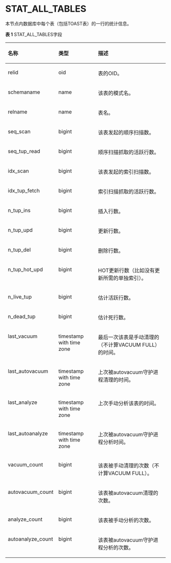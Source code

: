# STAT\_ALL\_TABLES

本节点内数据库中每个表（包括TOAST表）的一行的统计信息。

**表 1**  STAT\_ALL\_TABLES字段

<a name="zh-cn_topic_0237122588_table81151723114516"></a>
<table><thead align="left"><tr id="zh-cn_topic_0237122588_row16340142315451"><th class="cellrowborder" valign="top" width="20.150000000000002%" id="mcps1.2.4.1.1"><p id="zh-cn_topic_0237122588_p103408232451"><a name="zh-cn_topic_0237122588_p103408232451"></a><a name="zh-cn_topic_0237122588_p103408232451"></a><strong id="zh-cn_topic_0237122588_b93404238453"><a name="zh-cn_topic_0237122588_b93404238453"></a><a name="zh-cn_topic_0237122588_b93404238453"></a>名称</strong></p>
</th>
<th class="cellrowborder" valign="top" width="27.12%" id="mcps1.2.4.1.2"><p id="zh-cn_topic_0237122588_p4340623134519"><a name="zh-cn_topic_0237122588_p4340623134519"></a><a name="zh-cn_topic_0237122588_p4340623134519"></a><strong id="zh-cn_topic_0237122588_b7340123194512"><a name="zh-cn_topic_0237122588_b7340123194512"></a><a name="zh-cn_topic_0237122588_b7340123194512"></a>类型</strong></p>
</th>
<th class="cellrowborder" valign="top" width="52.73%" id="mcps1.2.4.1.3"><p id="zh-cn_topic_0237122588_p16340823184519"><a name="zh-cn_topic_0237122588_p16340823184519"></a><a name="zh-cn_topic_0237122588_p16340823184519"></a><strong id="zh-cn_topic_0237122588_b2341323144519"><a name="zh-cn_topic_0237122588_b2341323144519"></a><a name="zh-cn_topic_0237122588_b2341323144519"></a>描述</strong></p>
</th>
</tr>
</thead>
<tbody><tr id="zh-cn_topic_0237122588_row3341723164517"><td class="cellrowborder" valign="top" width="20.150000000000002%" headers="mcps1.2.4.1.1 "><p id="zh-cn_topic_0237122588_p1634117237452"><a name="zh-cn_topic_0237122588_p1634117237452"></a><a name="zh-cn_topic_0237122588_p1634117237452"></a>relid</p>
</td>
<td class="cellrowborder" valign="top" width="27.12%" headers="mcps1.2.4.1.2 "><p id="zh-cn_topic_0237122588_p3341172334511"><a name="zh-cn_topic_0237122588_p3341172334511"></a><a name="zh-cn_topic_0237122588_p3341172334511"></a>oid</p>
</td>
<td class="cellrowborder" valign="top" width="52.73%" headers="mcps1.2.4.1.3 "><p id="zh-cn_topic_0237122588_p134152314511"><a name="zh-cn_topic_0237122588_p134152314511"></a><a name="zh-cn_topic_0237122588_p134152314511"></a>表的OID。</p>
</td>
</tr>
<tr id="zh-cn_topic_0237122588_row1334152313456"><td class="cellrowborder" valign="top" width="20.150000000000002%" headers="mcps1.2.4.1.1 "><p id="zh-cn_topic_0237122588_p10341323204517"><a name="zh-cn_topic_0237122588_p10341323204517"></a><a name="zh-cn_topic_0237122588_p10341323204517"></a>schemaname</p>
</td>
<td class="cellrowborder" valign="top" width="27.12%" headers="mcps1.2.4.1.2 "><p id="zh-cn_topic_0237122588_p1934112315453"><a name="zh-cn_topic_0237122588_p1934112315453"></a><a name="zh-cn_topic_0237122588_p1934112315453"></a>name</p>
</td>
<td class="cellrowborder" valign="top" width="52.73%" headers="mcps1.2.4.1.3 "><p id="zh-cn_topic_0237122588_p93411923194513"><a name="zh-cn_topic_0237122588_p93411923194513"></a><a name="zh-cn_topic_0237122588_p93411923194513"></a>该表的模式名。</p>
</td>
</tr>
<tr id="zh-cn_topic_0237122588_row634192334518"><td class="cellrowborder" valign="top" width="20.150000000000002%" headers="mcps1.2.4.1.1 "><p id="zh-cn_topic_0237122588_p834152311458"><a name="zh-cn_topic_0237122588_p834152311458"></a><a name="zh-cn_topic_0237122588_p834152311458"></a>relname</p>
</td>
<td class="cellrowborder" valign="top" width="27.12%" headers="mcps1.2.4.1.2 "><p id="zh-cn_topic_0237122588_p134215235455"><a name="zh-cn_topic_0237122588_p134215235455"></a><a name="zh-cn_topic_0237122588_p134215235455"></a>name</p>
</td>
<td class="cellrowborder" valign="top" width="52.73%" headers="mcps1.2.4.1.3 "><p id="zh-cn_topic_0237122588_p1342182311451"><a name="zh-cn_topic_0237122588_p1342182311451"></a><a name="zh-cn_topic_0237122588_p1342182311451"></a>表名。</p>
</td>
</tr>
<tr id="zh-cn_topic_0237122588_row0342223124519"><td class="cellrowborder" valign="top" width="20.150000000000002%" headers="mcps1.2.4.1.1 "><p id="zh-cn_topic_0237122588_p83421623184516"><a name="zh-cn_topic_0237122588_p83421623184516"></a><a name="zh-cn_topic_0237122588_p83421623184516"></a>seq_scan</p>
</td>
<td class="cellrowborder" valign="top" width="27.12%" headers="mcps1.2.4.1.2 "><p id="zh-cn_topic_0237122588_p73421123134513"><a name="zh-cn_topic_0237122588_p73421123134513"></a><a name="zh-cn_topic_0237122588_p73421123134513"></a>bigint</p>
</td>
<td class="cellrowborder" valign="top" width="52.73%" headers="mcps1.2.4.1.3 "><p id="zh-cn_topic_0237122588_p13342182394510"><a name="zh-cn_topic_0237122588_p13342182394510"></a><a name="zh-cn_topic_0237122588_p13342182394510"></a>该表发起的顺序扫描数。</p>
</td>
</tr>
<tr id="zh-cn_topic_0237122588_row53421233458"><td class="cellrowborder" valign="top" width="20.150000000000002%" headers="mcps1.2.4.1.1 "><p id="zh-cn_topic_0237122588_p4342132314510"><a name="zh-cn_topic_0237122588_p4342132314510"></a><a name="zh-cn_topic_0237122588_p4342132314510"></a>seq_tup_read</p>
</td>
<td class="cellrowborder" valign="top" width="27.12%" headers="mcps1.2.4.1.2 "><p id="zh-cn_topic_0237122588_p43421323104518"><a name="zh-cn_topic_0237122588_p43421323104518"></a><a name="zh-cn_topic_0237122588_p43421323104518"></a>bigint</p>
</td>
<td class="cellrowborder" valign="top" width="52.73%" headers="mcps1.2.4.1.3 "><p id="zh-cn_topic_0237122588_p9342323104517"><a name="zh-cn_topic_0237122588_p9342323104517"></a><a name="zh-cn_topic_0237122588_p9342323104517"></a>顺序扫描抓取的活跃行数。</p>
</td>
</tr>
<tr id="zh-cn_topic_0237122588_row153421823194515"><td class="cellrowborder" valign="top" width="20.150000000000002%" headers="mcps1.2.4.1.1 "><p id="zh-cn_topic_0237122588_p8343152312452"><a name="zh-cn_topic_0237122588_p8343152312452"></a><a name="zh-cn_topic_0237122588_p8343152312452"></a>idx_scan</p>
</td>
<td class="cellrowborder" valign="top" width="27.12%" headers="mcps1.2.4.1.2 "><p id="zh-cn_topic_0237122588_p83431523124520"><a name="zh-cn_topic_0237122588_p83431523124520"></a><a name="zh-cn_topic_0237122588_p83431523124520"></a>bigint</p>
</td>
<td class="cellrowborder" valign="top" width="52.73%" headers="mcps1.2.4.1.3 "><p id="zh-cn_topic_0237122588_p434318237453"><a name="zh-cn_topic_0237122588_p434318237453"></a><a name="zh-cn_topic_0237122588_p434318237453"></a>该表发起的索引扫描数。</p>
</td>
</tr>
<tr id="zh-cn_topic_0237122588_row7343132374513"><td class="cellrowborder" valign="top" width="20.150000000000002%" headers="mcps1.2.4.1.1 "><p id="zh-cn_topic_0237122588_p6343923124511"><a name="zh-cn_topic_0237122588_p6343923124511"></a><a name="zh-cn_topic_0237122588_p6343923124511"></a>idx_tup_fetch</p>
</td>
<td class="cellrowborder" valign="top" width="27.12%" headers="mcps1.2.4.1.2 "><p id="zh-cn_topic_0237122588_p83431723104515"><a name="zh-cn_topic_0237122588_p83431723104515"></a><a name="zh-cn_topic_0237122588_p83431723104515"></a>bigint</p>
</td>
<td class="cellrowborder" valign="top" width="52.73%" headers="mcps1.2.4.1.3 "><p id="zh-cn_topic_0237122588_p1634317232458"><a name="zh-cn_topic_0237122588_p1634317232458"></a><a name="zh-cn_topic_0237122588_p1634317232458"></a>索引扫描抓取的活跃行数。</p>
</td>
</tr>
<tr id="zh-cn_topic_0237122588_row4343192318455"><td class="cellrowborder" valign="top" width="20.150000000000002%" headers="mcps1.2.4.1.1 "><p id="zh-cn_topic_0237122588_p9343923134514"><a name="zh-cn_topic_0237122588_p9343923134514"></a><a name="zh-cn_topic_0237122588_p9343923134514"></a>n_tup_ins</p>
</td>
<td class="cellrowborder" valign="top" width="27.12%" headers="mcps1.2.4.1.2 "><p id="zh-cn_topic_0237122588_p1734332313457"><a name="zh-cn_topic_0237122588_p1734332313457"></a><a name="zh-cn_topic_0237122588_p1734332313457"></a>bigint</p>
</td>
<td class="cellrowborder" valign="top" width="52.73%" headers="mcps1.2.4.1.3 "><p id="zh-cn_topic_0237122588_p33431223174510"><a name="zh-cn_topic_0237122588_p33431223174510"></a><a name="zh-cn_topic_0237122588_p33431223174510"></a>插入行数。</p>
</td>
</tr>
<tr id="zh-cn_topic_0237122588_row1334402320454"><td class="cellrowborder" valign="top" width="20.150000000000002%" headers="mcps1.2.4.1.1 "><p id="zh-cn_topic_0237122588_p123441923204512"><a name="zh-cn_topic_0237122588_p123441923204512"></a><a name="zh-cn_topic_0237122588_p123441923204512"></a>n_tup_upd</p>
</td>
<td class="cellrowborder" valign="top" width="27.12%" headers="mcps1.2.4.1.2 "><p id="zh-cn_topic_0237122588_p93448236457"><a name="zh-cn_topic_0237122588_p93448236457"></a><a name="zh-cn_topic_0237122588_p93448236457"></a>bigint</p>
</td>
<td class="cellrowborder" valign="top" width="52.73%" headers="mcps1.2.4.1.3 "><p id="zh-cn_topic_0237122588_p1434462315458"><a name="zh-cn_topic_0237122588_p1434462315458"></a><a name="zh-cn_topic_0237122588_p1434462315458"></a>更新行数。</p>
</td>
</tr>
<tr id="zh-cn_topic_0237122588_row3344132384510"><td class="cellrowborder" valign="top" width="20.150000000000002%" headers="mcps1.2.4.1.1 "><p id="zh-cn_topic_0237122588_p43441523184511"><a name="zh-cn_topic_0237122588_p43441523184511"></a><a name="zh-cn_topic_0237122588_p43441523184511"></a>n_tup_del</p>
</td>
<td class="cellrowborder" valign="top" width="27.12%" headers="mcps1.2.4.1.2 "><p id="zh-cn_topic_0237122588_p434442312458"><a name="zh-cn_topic_0237122588_p434442312458"></a><a name="zh-cn_topic_0237122588_p434442312458"></a>bigint</p>
</td>
<td class="cellrowborder" valign="top" width="52.73%" headers="mcps1.2.4.1.3 "><p id="zh-cn_topic_0237122588_p5344102374512"><a name="zh-cn_topic_0237122588_p5344102374512"></a><a name="zh-cn_topic_0237122588_p5344102374512"></a>删除行数。</p>
</td>
</tr>
<tr id="zh-cn_topic_0237122588_row20344823134513"><td class="cellrowborder" valign="top" width="20.150000000000002%" headers="mcps1.2.4.1.1 "><p id="zh-cn_topic_0237122588_p16344132324514"><a name="zh-cn_topic_0237122588_p16344132324514"></a><a name="zh-cn_topic_0237122588_p16344132324514"></a>n_tup_hot_upd</p>
</td>
<td class="cellrowborder" valign="top" width="27.12%" headers="mcps1.2.4.1.2 "><p id="zh-cn_topic_0237122588_p18344182364518"><a name="zh-cn_topic_0237122588_p18344182364518"></a><a name="zh-cn_topic_0237122588_p18344182364518"></a>bigint</p>
</td>
<td class="cellrowborder" valign="top" width="52.73%" headers="mcps1.2.4.1.3 "><p id="zh-cn_topic_0237122588_p153454237458"><a name="zh-cn_topic_0237122588_p153454237458"></a><a name="zh-cn_topic_0237122588_p153454237458"></a>HOT更新行数（比如没有更新所需的单独索引）。</p>
</td>
</tr>
<tr id="zh-cn_topic_0237122588_row193451423194515"><td class="cellrowborder" valign="top" width="20.150000000000002%" headers="mcps1.2.4.1.1 "><p id="zh-cn_topic_0237122588_p7345102315451"><a name="zh-cn_topic_0237122588_p7345102315451"></a><a name="zh-cn_topic_0237122588_p7345102315451"></a>n_live_tup</p>
</td>
<td class="cellrowborder" valign="top" width="27.12%" headers="mcps1.2.4.1.2 "><p id="zh-cn_topic_0237122588_p834582316457"><a name="zh-cn_topic_0237122588_p834582316457"></a><a name="zh-cn_topic_0237122588_p834582316457"></a>bigint</p>
</td>
<td class="cellrowborder" valign="top" width="52.73%" headers="mcps1.2.4.1.3 "><p id="zh-cn_topic_0237122588_p0345152314516"><a name="zh-cn_topic_0237122588_p0345152314516"></a><a name="zh-cn_topic_0237122588_p0345152314516"></a>估计活跃行数。</p>
</td>
</tr>
<tr id="zh-cn_topic_0237122588_row153453232451"><td class="cellrowborder" valign="top" width="20.150000000000002%" headers="mcps1.2.4.1.1 "><p id="zh-cn_topic_0237122588_p1334514232455"><a name="zh-cn_topic_0237122588_p1334514232455"></a><a name="zh-cn_topic_0237122588_p1334514232455"></a>n_dead_tup</p>
</td>
<td class="cellrowborder" valign="top" width="27.12%" headers="mcps1.2.4.1.2 "><p id="zh-cn_topic_0237122588_p03457238453"><a name="zh-cn_topic_0237122588_p03457238453"></a><a name="zh-cn_topic_0237122588_p03457238453"></a>bigint</p>
</td>
<td class="cellrowborder" valign="top" width="52.73%" headers="mcps1.2.4.1.3 "><p id="zh-cn_topic_0237122588_p63458236452"><a name="zh-cn_topic_0237122588_p63458236452"></a><a name="zh-cn_topic_0237122588_p63458236452"></a>估计死行数。</p>
</td>
</tr>
<tr id="zh-cn_topic_0237122588_row1234572344516"><td class="cellrowborder" valign="top" width="20.150000000000002%" headers="mcps1.2.4.1.1 "><p id="zh-cn_topic_0237122588_p1234517236454"><a name="zh-cn_topic_0237122588_p1234517236454"></a><a name="zh-cn_topic_0237122588_p1234517236454"></a>last_vacuum</p>
</td>
<td class="cellrowborder" valign="top" width="27.12%" headers="mcps1.2.4.1.2 "><p id="zh-cn_topic_0237122588_p18346823134517"><a name="zh-cn_topic_0237122588_p18346823134517"></a><a name="zh-cn_topic_0237122588_p18346823134517"></a>timestamp with time zone</p>
</td>
<td class="cellrowborder" valign="top" width="52.73%" headers="mcps1.2.4.1.3 "><p id="zh-cn_topic_0237122588_p9346623134514"><a name="zh-cn_topic_0237122588_p9346623134514"></a><a name="zh-cn_topic_0237122588_p9346623134514"></a>最后一次该表是手动清理的（不计算VACUUM FULL）的时间。</p>
</td>
</tr>
<tr id="zh-cn_topic_0237122588_row8346112314515"><td class="cellrowborder" valign="top" width="20.150000000000002%" headers="mcps1.2.4.1.1 "><p id="zh-cn_topic_0237122588_p3346112317459"><a name="zh-cn_topic_0237122588_p3346112317459"></a><a name="zh-cn_topic_0237122588_p3346112317459"></a>last_autovacuum</p>
</td>
<td class="cellrowborder" valign="top" width="27.12%" headers="mcps1.2.4.1.2 "><p id="zh-cn_topic_0237122588_p183461423124514"><a name="zh-cn_topic_0237122588_p183461423124514"></a><a name="zh-cn_topic_0237122588_p183461423124514"></a>timestamp with time zone</p>
</td>
<td class="cellrowborder" valign="top" width="52.73%" headers="mcps1.2.4.1.3 "><p id="zh-cn_topic_0237122588_p534672315453"><a name="zh-cn_topic_0237122588_p534672315453"></a><a name="zh-cn_topic_0237122588_p534672315453"></a>上次被autovacuum守护进程清理的时间。</p>
</td>
</tr>
<tr id="zh-cn_topic_0237122588_row43464237455"><td class="cellrowborder" valign="top" width="20.150000000000002%" headers="mcps1.2.4.1.1 "><p id="zh-cn_topic_0237122588_p11346162394518"><a name="zh-cn_topic_0237122588_p11346162394518"></a><a name="zh-cn_topic_0237122588_p11346162394518"></a>last_analyze</p>
</td>
<td class="cellrowborder" valign="top" width="27.12%" headers="mcps1.2.4.1.2 "><p id="zh-cn_topic_0237122588_p734652316459"><a name="zh-cn_topic_0237122588_p734652316459"></a><a name="zh-cn_topic_0237122588_p734652316459"></a>timestamp with time zone</p>
</td>
<td class="cellrowborder" valign="top" width="52.73%" headers="mcps1.2.4.1.3 "><p id="zh-cn_topic_0237122588_p1034611239450"><a name="zh-cn_topic_0237122588_p1034611239450"></a><a name="zh-cn_topic_0237122588_p1034611239450"></a>上次手动分析该表的时间。</p>
</td>
</tr>
<tr id="zh-cn_topic_0237122588_row14346122310456"><td class="cellrowborder" valign="top" width="20.150000000000002%" headers="mcps1.2.4.1.1 "><p id="zh-cn_topic_0237122588_p23465232452"><a name="zh-cn_topic_0237122588_p23465232452"></a><a name="zh-cn_topic_0237122588_p23465232452"></a>last_autoanalyze</p>
</td>
<td class="cellrowborder" valign="top" width="27.12%" headers="mcps1.2.4.1.2 "><p id="zh-cn_topic_0237122588_p1534722319455"><a name="zh-cn_topic_0237122588_p1534722319455"></a><a name="zh-cn_topic_0237122588_p1534722319455"></a>timestamp with time zone</p>
</td>
<td class="cellrowborder" valign="top" width="52.73%" headers="mcps1.2.4.1.3 "><p id="zh-cn_topic_0237122588_p8347162317450"><a name="zh-cn_topic_0237122588_p8347162317450"></a><a name="zh-cn_topic_0237122588_p8347162317450"></a>上次被autovacuum守护进程分析时间。</p>
</td>
</tr>
<tr id="zh-cn_topic_0237122588_row1134722311459"><td class="cellrowborder" valign="top" width="20.150000000000002%" headers="mcps1.2.4.1.1 "><p id="zh-cn_topic_0237122588_p1434732317454"><a name="zh-cn_topic_0237122588_p1434732317454"></a><a name="zh-cn_topic_0237122588_p1434732317454"></a>vacuum_count</p>
</td>
<td class="cellrowborder" valign="top" width="27.12%" headers="mcps1.2.4.1.2 "><p id="zh-cn_topic_0237122588_p73471723114513"><a name="zh-cn_topic_0237122588_p73471723114513"></a><a name="zh-cn_topic_0237122588_p73471723114513"></a>bigint</p>
</td>
<td class="cellrowborder" valign="top" width="52.73%" headers="mcps1.2.4.1.3 "><p id="zh-cn_topic_0237122588_p434762334514"><a name="zh-cn_topic_0237122588_p434762334514"></a><a name="zh-cn_topic_0237122588_p434762334514"></a>该表被手动清理的次数（不计算VACUUM FULL）。</p>
</td>
</tr>
<tr id="zh-cn_topic_0237122588_row93471723184520"><td class="cellrowborder" valign="top" width="20.150000000000002%" headers="mcps1.2.4.1.1 "><p id="zh-cn_topic_0237122588_p103471223154519"><a name="zh-cn_topic_0237122588_p103471223154519"></a><a name="zh-cn_topic_0237122588_p103471223154519"></a>autovacuum_count</p>
</td>
<td class="cellrowborder" valign="top" width="27.12%" headers="mcps1.2.4.1.2 "><p id="zh-cn_topic_0237122588_p034792315454"><a name="zh-cn_topic_0237122588_p034792315454"></a><a name="zh-cn_topic_0237122588_p034792315454"></a>bigint</p>
</td>
<td class="cellrowborder" valign="top" width="52.73%" headers="mcps1.2.4.1.3 "><p id="zh-cn_topic_0237122588_p5347202384519"><a name="zh-cn_topic_0237122588_p5347202384519"></a><a name="zh-cn_topic_0237122588_p5347202384519"></a>该表被autovacuum清理的次数。</p>
</td>
</tr>
<tr id="zh-cn_topic_0237122588_row6347132316459"><td class="cellrowborder" valign="top" width="20.150000000000002%" headers="mcps1.2.4.1.1 "><p id="zh-cn_topic_0237122588_p1234812235451"><a name="zh-cn_topic_0237122588_p1234812235451"></a><a name="zh-cn_topic_0237122588_p1234812235451"></a>analyze_count</p>
</td>
<td class="cellrowborder" valign="top" width="27.12%" headers="mcps1.2.4.1.2 "><p id="zh-cn_topic_0237122588_p18348523104517"><a name="zh-cn_topic_0237122588_p18348523104517"></a><a name="zh-cn_topic_0237122588_p18348523104517"></a>bigint</p>
</td>
<td class="cellrowborder" valign="top" width="52.73%" headers="mcps1.2.4.1.3 "><p id="zh-cn_topic_0237122588_p19348182314515"><a name="zh-cn_topic_0237122588_p19348182314515"></a><a name="zh-cn_topic_0237122588_p19348182314515"></a>该表被手动分析的次数。</p>
</td>
</tr>
<tr id="zh-cn_topic_0237122588_row15348923144520"><td class="cellrowborder" valign="top" width="20.150000000000002%" headers="mcps1.2.4.1.1 "><p id="zh-cn_topic_0237122588_p73481823104511"><a name="zh-cn_topic_0237122588_p73481823104511"></a><a name="zh-cn_topic_0237122588_p73481823104511"></a>autoanalyze_count</p>
</td>
<td class="cellrowborder" valign="top" width="27.12%" headers="mcps1.2.4.1.2 "><p id="zh-cn_topic_0237122588_p1034892320451"><a name="zh-cn_topic_0237122588_p1034892320451"></a><a name="zh-cn_topic_0237122588_p1034892320451"></a>bigint</p>
</td>
<td class="cellrowborder" valign="top" width="52.73%" headers="mcps1.2.4.1.3 "><p id="zh-cn_topic_0237122588_p1334882317453"><a name="zh-cn_topic_0237122588_p1334882317453"></a><a name="zh-cn_topic_0237122588_p1334882317453"></a>该表被autovacuum守护进程分析的次数。</p>
</td>
</tr>
</tbody>
</table>
